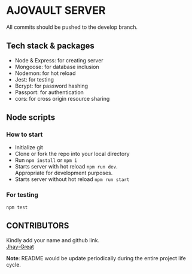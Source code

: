 # AJOVAULT SERVER
All commits should be pushed to the develop branch.

## Tech stack & packages 
- Node & Express: for creating server
- Mongoose: for database inclusion
- Nodemon: for hot reload
- Jest: for testing
- Bcrypt: for password hashing
- Passport: for authentication
- cors: for cross origin resource sharing

## Node scripts
### How to start
- Initialize git
- Clone or fork the repo into your local directory
- Run `npm install` or `npm i`
- Starts server with hot reload `npm run dev`. <br>
Appropriate for development purposes.
- Starts server without hot reload `npm run start`

### For testing
`npm test`

## CONTRIBUTORS
Kindly add your name and github link. <br>
[Jhay-Great](https://github.com/Jhay-Great)  

**Note**: README would be update periodically during the entire project life cycle.